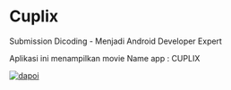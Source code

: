 # Cuplix
Submission Dicoding - Menjadi Android Developer Expert

Aplikasi ini menampilkan movie
Name app : CUPLIX

[![dapoi](https://app.circleci.com/pipelines/gh/aldiaswari/Menjadi-Android-Developer-Expert.svg?style=svg)](https://app.circleci.com/pipelines/github/aldiaswari/Menjadi-Android-Developer-Expert)
